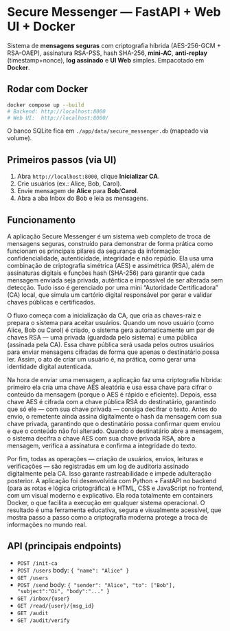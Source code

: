 # Secure Messenger — FastAPI + Web UI + Docker

Sistema de **mensagens seguras** com criptografia híbrida (AES-256-GCM + RSA-OAEP),
assinatura RSA-PSS, hash SHA-256, **mini-AC**, **anti-replay** (timestamp+nonce),
**log assinado** e **UI Web** simples. Empacotado em **Docker**.

## Rodar com Docker
```bash
docker compose up --build
# Backend: http://localhost:8000
# Web UI:  http://localhost:8000/
```

O banco SQLite fica em `./app/data/secure_messenger.db` (mapeado via volume).

## Primeiros passos (via UI)
1) Abra `http://localhost:8000`, clique **Inicializar CA**.
2) Crie usuários (ex.: Alice, Bob, Carol).
3) Envie mensagem de **Alice** para **Bob**/**Carol**.
4) Abra a aba Inbox do Bob e leia as mensagens.

## Funcionamento
A aplicação Secure Messenger é um sistema web completo de troca de mensagens seguras, construído para demonstrar de forma prática como funcionam os principais pilares da segurança da informação: confidencialidade, autenticidade, integridade e não repúdio. Ela usa uma combinação de criptografia simétrica (AES) e assimétrica (RSA), além de assinaturas digitais e funções hash (SHA-256) para garantir que cada mensagem enviada seja privada, autêntica e impossível de ser alterada sem detecção. Tudo isso é gerenciado por uma mini “Autoridade Certificadora” (CA) local, que simula um cartório digital responsável por gerar e validar chaves públicas e certificados.

O fluxo começa com a inicialização da CA, que cria as chaves-raiz e prepara o sistema para aceitar usuários. Quando um novo usuário (como Alice, Bob ou Carol) é criado, o sistema gera automaticamente um par de chaves RSA — uma privada (guardada pelo sistema) e uma pública (assinada pela CA). Essa chave pública será usada pelos outros usuários para enviar mensagens cifradas de forma que apenas o destinatário possa ler. Assim, o ato de criar um usuário é, na prática, como gerar uma identidade digital autenticada.

Na hora de enviar uma mensagem, a aplicação faz uma criptografia híbrida: primeiro ela cria uma chave AES aleatória e usa essa chave para cifrar o conteúdo da mensagem (porque o AES é rápido e eficiente). Depois, essa chave AES é cifrada com a chave pública RSA do destinatário, garantindo que só ele — com sua chave privada — consiga decifrar o texto. Antes do envio, o remetente ainda assina digitalmente o hash da mensagem com sua chave privada, garantindo que o destinatário possa confirmar quem enviou e que o conteúdo não foi alterado. Quando o destinatário abre a mensagem, o sistema decifra a chave AES com sua chave privada RSA, abre a mensagem, verifica a assinatura e confirma a integridade do texto.

Por fim, todas as operações — criação de usuários, envios, leituras e verificações — são registradas em um log de auditoria assinado digitalmente pela CA. Isso garante rastreabilidade e impede adulteração posterior. A aplicação foi desenvolvida com Python + FastAPI no backend (para as rotas e lógica criptográfica) e HTML, CSS e JavaScript no frontend, com um visual moderno e explicativo. Ela roda totalmente em containers Docker, o que facilita a execução em qualquer sistema operacional. O resultado é uma ferramenta educativa, segura e visualmente acessível, que mostra passo a passo como a criptografia moderna protege a troca de informações no mundo real.

## API (principais endpoints)
- `POST /init-ca`
- `POST /users` body: `{ "name": "Alice" }`
- `GET /users`
- `POST /send` body: `{ "sender": "Alice", "to": ["Bob"], "subject":"Oi", "body":"..." }`
- `GET /inbox/{user}`
- `GET /read/{user}/{msg_id}`
- `GET /audit`
- `GET /audit/verify`
```
